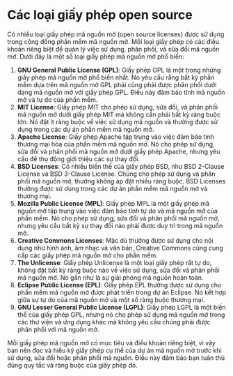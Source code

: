 # Các loại giấy phép open source

Có nhiều loại giấy phép mã nguồn mở (open source licenses) được sử dụng trong cộng đồng phần mềm mã nguồn mở. Mỗi loại giấy phép có các điều khoản riêng biệt để quản lý việc sử dụng, phân phối, và sửa đổi mã nguồn mở. Dưới đây là một số loại giấy phép mã nguồn mở phổ biến:

1. **GNU General Public License (GPL)**: Giấy phép GPL là một trong những giấy phép mã nguồn mở phổ biến nhất. Nó yêu cầu rằng bất kỳ phần mềm dựa trên mã nguồn mở GPL phải cũng phải được phân phối dưới dạng mã nguồn mở với giấy phép GPL. Điều này đảm bảo tính mã nguồn mở và tự do của phần mềm.
2. **MIT License**: Giấy phép MIT cho phép sử dụng, sửa đổi, và phân phối mã nguồn mở dưới giấy phép MIT mà không cần phải bất kỳ ràng buộc lớn. Nó đặt ít ràng buộc về việc sử dụng mã nguồn và thường được sử dụng trong các dự án phần mềm mã nguồn mở.
3. **Apache License**: Giấy phép Apache tập trung vào việc đảm bảo tính thương mại hóa của phần mềm mã nguồn mở. Nó cho phép sử dụng, sửa đổi và phân phối mã nguồn mở dưới giấy phép Apache, nhưng yêu cầu để thụ động giới thiệu các sự thay đổi.
4. **BSD Licenses**: Có nhiều biến thể của giấy phép BSD, như BSD 2-Clause License và BSD 3-Clause License. Chúng cho phép sử dụng và phân phối mã nguồn mở, thường không áp đặt nhiều ràng buộc. BSD Licenses thường được sử dụng trong các dự án phần mềm mã nguồn mở và thương mại.
5. **Mozilla Public License (MPL)**: Giấy phép MPL là một giấy phép mã nguồn mở tập trung vào việc đảm bảo tính tự do và mã nguồn mở của phần mềm. Nó cho phép sử dụng, sửa đổi và phân phối mã nguồn mở, nhưng yêu cầu bất kỳ sự thay đổi nào phải được duy trì trong mã nguồn mở.
6. **Creative Commons Licenses**: Mặc dù thường được sử dụng cho nội dung như hình ảnh, âm nhạc và văn bản, Creative Commons cũng cung cấp các giấy phép mã nguồn mở cho phần mềm.
7. **The Unlicense**: Giấy phép Unlicense là một loại giấy phép rất tự do, không đặt bất kỳ ràng buộc nào về việc sử dụng, sửa đổi và phân phối mã nguồn mở. Nó gần như là sự giải phóng mã nguồn hoàn toàn.
8. **Eclipse Public License (EPL)**: Giấy phép EPL thường được sử dụng cho phần mềm mã nguồn mở được phát triển trong dự án Eclipse. Nó kết hợp giữa sự tự do của mã nguồn mở và một số ràng buộc thương mại.
9. **GNU Lesser General Public License (LGPL)**: Giấy phép LGPL là một biến thể của giấy phép GPL, nhưng nó cho phép sử dụng mã nguồn mở trong các thư viện và ứng dụng khác mà không yêu cầu chúng phải được phân phối với mã nguồn mở.

Mỗi giấy phép mã nguồn mở có mục tiêu và điều khoản riêng biệt, vì vậy bạn nên đọc và hiểu kỹ giấy phép cụ thể của dự án mã nguồn mở trước khi sử dụng, sửa đổi hoặc phân phối mã nguồn. Điều này đảm bảo bạn tuân thủ đúng quy tắc và ràng buộc của giấy phép đó.